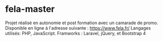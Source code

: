 # fela-master
 
 Projet réalisé en autonomie et post formation avec un camarade de promo. 
 Disponible en ligne à l'adresse suivante : https://www.fela.fr/
 Langages utilisés: PHP, JavaScript. 
 Framworks : Laravel, jQuery, et Bootstrap 4
